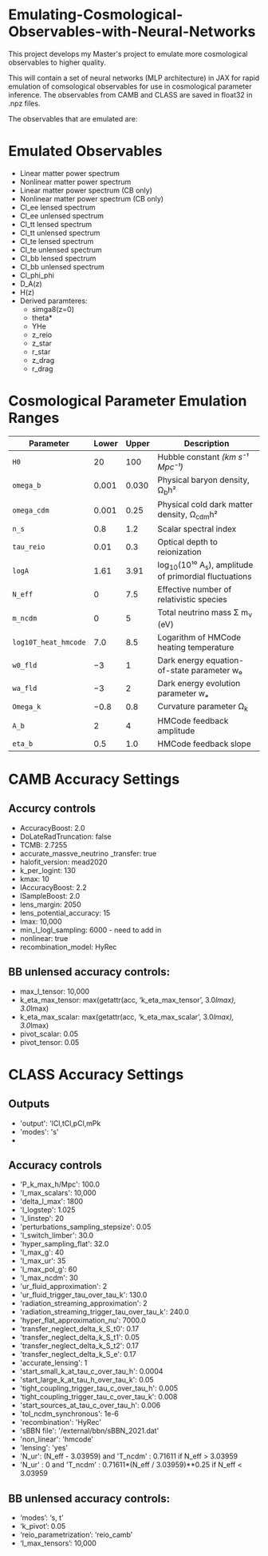# Emulating-Cosmological-Observables-with-Neural-Networks

This project develops my Master's project to emulate more cosmological observables to higher quality.

This will contain a set of neural networks (MLP architecture) in JAX for rapid emulation of comsological observables for use in cosmological parameter inference. The observables from CAMB and CLASS are saved in float32 in .npz files.

The observables that are emulated are:

# Emulated Observables
- Linear matter power spectrum
- Nonlinear matter power spectrum
- Linear matter power spectrum (CB only)
- Nonlinear matter power spectrum (CB only)
- Cl_ee lensed spectrum
- Cl_ee unlensed spectrum
- Cl_tt lensed spectrum
- Cl_tt unlensed spectrum
- Cl_te lensed spectrum
- Cl_te unlensed spectrum
- Cl_bb lensed spectrum
- Cl_bb unlensed spectrum
- Cl_phi_phi
- D_A(z)
- H(z)
- Derived paramteres:
    - simga8(z=0)
    - theta*
    - YHe
    - z_reio
    - z_star
    - r_star
    - z_drag
    - r_drag
 
# Cosmological Parameter Emulation Ranges

| **Parameter**        | **Lower** | **Upper** | **Description**                                                            |
| -------------------- | --------- | --------- | -------------------------------------------------------------------------- |
| `H0`                 | 20        | 100       | Hubble constant *(km s⁻¹ Mpc⁻¹)*                                           |
| `omega_b`            | 0.001     | 0.030     | Physical baryon density, Ω<sub>b</sub>h²                                   |
| `omega_cdm`          | 0.001     | 0.25      | Physical cold dark matter density, Ω<sub>cdm</sub>h²                       |
| `n_s`                | 0.8       | 1.2       | Scalar spectral index                                                      |
| `tau_reio`           | 0.01      | 0.3       | Optical depth to reionization                                              |
| `logA`               | 1.61      | 3.91      | log<sub>10</sub>(10¹⁰ A<sub>s</sub>), amplitude of primordial fluctuations |
| `N_eff`              | 0         | 7.5       | Effective number of relativistic species                                   |
| `m_ncdm`             | 0         | 5         | Total neutrino mass Σ m<sub>ν</sub> (eV)                                   |
| `log10T_heat_hmcode` | 7.0       | 8.5       | Logarithm of HMCode heating temperature                                    |
| `w0_fld`             | −3        | 1         | Dark energy equation-of-state parameter w₀                                 |
| `wa_fld`             | −3        | 2         | Dark energy evolution parameter wₐ                                         |
| `Omega_k`            | −0.8      | 0.8       | Curvature parameter Ω<sub>k</sub>                                          |
| `A_b`                | 2         | 4         | HMCode feedback amplitude                                                  |
| `eta_b`              | 0.5       | 1.0       | HMCode feedback slope                                                      |


# CAMB Accuracy Settings
## Accurcy controls
- AccuracyBoost: 2.0
- DoLateRadTruncation: false
- TCMB: 2.7255
- accurate_massve_neutrino _transfer: true
- halofit_version: mead2020
- k_per_logint: 130
- kmax: 10
- lAccuracyBoost: 2.2
- lSampleBoost: 2.0
- lens_margin: 2050
- lens_potential_accuracy: 15
- lmax: 10,000
- min_l_logl_sampling: 6000 - need to add in
- nonlinear: true
- recombination_model: HyRec

## BB unlensed accuracy controls:
- max_l_tensor: 10,000
- k_eta_max_tensor: max(getattr(acc, ‘k_eta_max_tensor’, 3.0*lmax), 3.0*lmax)
- k_eta_max_scalar: max(getattr(acc, ‘k_eta_max_scalar’, 3.0*lmax), 3.0*lmax)
- pivot_scalar: 0.05
- pivot_tensor: 0.05

# CLASS Accuracy Settings
## Outputs
- 'output': 'lCl,tCl,pCl,mPk
- 'modes': 's'
- 
## Accuracy controls
- 'P_k_max_h/Mpc': 100.0
- 'l_max_scalars': 10,000
- 'delta_l_max': 1800
- 'l_logstep': 1.025
- 'l_linstep': 20
- 'perturbations_sampling_stepsize': 0.05
- 'l_switch_limber': 30.0
- 'hyper_sampling_flat': 32.0
- 'l_max_g': 40
- 'l_max_ur': 35
- 'l_max_pol_g': 60
- 'l_max_ncdm': 30
- 'ur_fluid_approximation': 2
- 'ur_fluid_trigger_tau_over_tau_k': 130.0
- 'radiation_streaming_approximation': 2
- 'radiation_streaming_trigger_tau_over_tau_k': 240.0
- 'hyper_flat_approximation_nu': 7000.0
- 'transfer_neglect_delta_k_S_t0': 0.17
- 'transfer_neglect_delta_k_S_t1': 0.05
- 'transfer_neglect_delta_k_S_t2': 0.17
- 'transfer_neglect_delta_k_S_e': 0.17
- 'accurate_lensing': 1
- 'start_small_k_at_tau_c_over_tau_h': 0.0004
- 'start_large_k_at_tau_h_over_tau_k': 0.05
- 'tight_coupling_trigger_tau_c_over_tau_h': 0.005
- ‘tight_coupling_trigger_tau_c_over_tau_k': 0.008
- 'start_sources_at_tau_c_over_tau_h': 0.006
- 'tol_ncdm_synchronous': 1e-6
- 'recombination': 'HyRec'
- 'sBBN file': '/external/bbn/sBBN_2021.dat'
- 'non_linear': 'hmcode'
- 'lensing': 'yes'
- 'N_ur': (N_eff - 3.03959) and 'T_ncdm' : 0.71611  if N_eff > 3.03959
- 'N_ur' : 0  and 'T_ncdm' : 0.71611*(N_eff / 3.03959)**0.25 if N_eff < 3.03959

## BB unlensed accuracy controls:
- ‘modes’: ‘s, t’
- ‘k_pivot’: 0.05
- ‘reio_parametrization’: ‘reio_camb’
- ‘l_max_tensors’: 10,000

